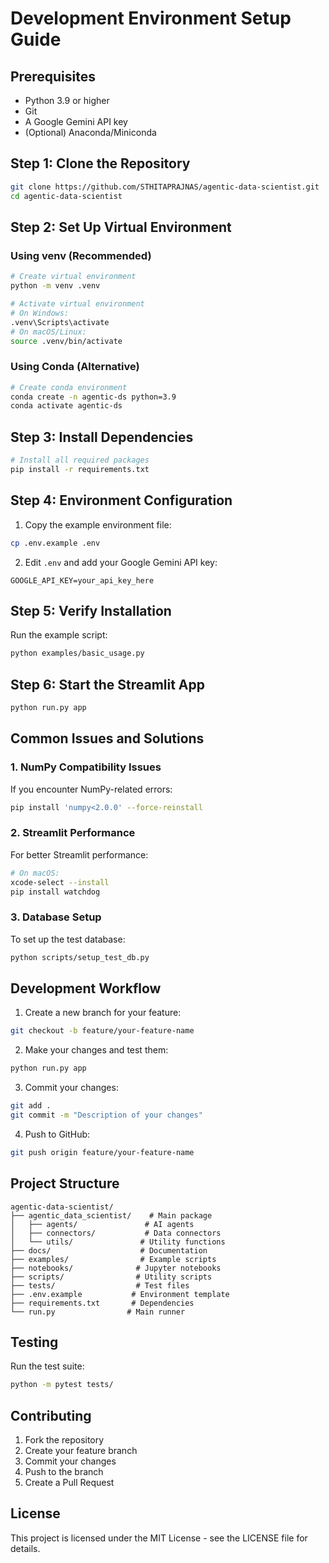 # Development Environment Setup Guide

## Prerequisites

- Python 3.9 or higher
- Git
- A Google Gemini API key
- (Optional) Anaconda/Miniconda

## Step 1: Clone the Repository

```bash
git clone https://github.com/STHITAPRAJNAS/agentic-data-scientist.git
cd agentic-data-scientist
```

## Step 2: Set Up Virtual Environment

### Using venv (Recommended)

```bash
# Create virtual environment
python -m venv .venv

# Activate virtual environment
# On Windows:
.venv\Scripts\activate
# On macOS/Linux:
source .venv/bin/activate
```

### Using Conda (Alternative)

```bash
# Create conda environment
conda create -n agentic-ds python=3.9
conda activate agentic-ds
```

## Step 3: Install Dependencies

```bash
# Install all required packages
pip install -r requirements.txt
```

## Step 4: Environment Configuration

1. Copy the example environment file:
```bash
cp .env.example .env
```

2. Edit `.env` and add your Google Gemini API key:
```
GOOGLE_API_KEY=your_api_key_here
```

## Step 5: Verify Installation

Run the example script:
```bash
python examples/basic_usage.py
```

## Step 6: Start the Streamlit App

```bash
python run.py app
```

## Common Issues and Solutions

### 1. NumPy Compatibility Issues

If you encounter NumPy-related errors:
```bash
pip install 'numpy<2.0.0' --force-reinstall
```

### 2. Streamlit Performance

For better Streamlit performance:
```bash
# On macOS:
xcode-select --install
pip install watchdog
```

### 3. Database Setup

To set up the test database:
```bash
python scripts/setup_test_db.py
```

## Development Workflow

1. Create a new branch for your feature:
```bash
git checkout -b feature/your-feature-name
```

2. Make your changes and test them:
```bash
python run.py app
```

3. Commit your changes:
```bash
git add .
git commit -m "Description of your changes"
```

4. Push to GitHub:
```bash
git push origin feature/your-feature-name
```

## Project Structure

```
agentic-data-scientist/
├── agentic_data_scientist/    # Main package
│   ├── agents/               # AI agents
│   ├── connectors/           # Data connectors
│   └── utils/               # Utility functions
├── docs/                    # Documentation
├── examples/                # Example scripts
├── notebooks/              # Jupyter notebooks
├── scripts/                # Utility scripts
├── tests/                  # Test files
├── .env.example           # Environment template
├── requirements.txt       # Dependencies
└── run.py                # Main runner
```

## Testing

Run the test suite:
```bash
python -m pytest tests/
```

## Contributing

1. Fork the repository
2. Create your feature branch
3. Commit your changes
4. Push to the branch
5. Create a Pull Request

## License

This project is licensed under the MIT License - see the LICENSE file for details. 